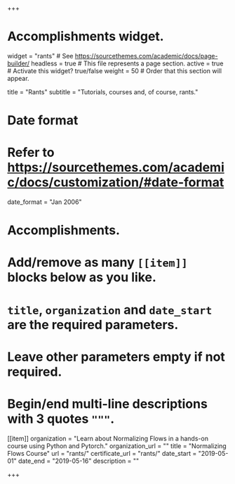 +++
# Accomplishments widget.
widget = "rants"  # See https://sourcethemes.com/academic/docs/page-builder/
headless = true  # This file represents a page section.
active = true  # Activate this widget? true/false
weight = 50  # Order that this section will appear.

title = "Rants"
subtitle = "Tutorials, courses and, of course, rants."

# Date format
#   Refer to https://sourcethemes.com/academic/docs/customization/#date-format
date_format = "Jan 2006"

# Accomplishments.
#   Add/remove as many `[[item]]` blocks below as you like.
#   `title`, `organization` and `date_start` are the required parameters.
#   Leave other parameters empty if not required.
#   Begin/end multi-line descriptions with 3 quotes `"""`.

[[item]]
  organization = "Learn about Normalizing Flows in a hands-on course using Python and Pytorch."
  organization_url = ""
  title = "Normalizing Flows Course"
  url = "rants/"
  certificate_url = "rants/"
  date_start = "2019-05-01"
  date_end = "2019-05-16"
  description = ""

+++
